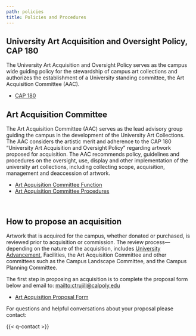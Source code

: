 ```yaml
---
path: policies
title: Policies and Procedures
---
```

## University Art Acquisition and Oversight Policy, CAP 180

The University Art Acquisition and Oversight Policy serves as the campus wide guiding policy for the stewardship of campus art collections and authorizes the establishment of a University standing committee, the Art Acquisition Committee (AAC).

* <a href='/img/CAP 180 University Art Aquisition Policy_Final Approved 2018-07-18.pdf' target="_blank">CAP 180</a>

## Art Acquisition Committee

The Art Acquisition Committee (AAC) serves as the lead advisory group guiding the campus in the development of the University Art Collections. The AAC considers the artistic merit and adherence to the CAP 180 “University Art Acquisition and Oversight Policy” regarding artwork proposed for acquisition. The AAC recommends policy, guidelines and procedures on the oversight, use, display and other implementation of the university art collections, including collecting scope, acquisition, management and deaccession of artwork.

* <a href='/img/AAC_Function_final_2015.pdf' target="_blank">Art Acquisition Committee Function</a>
* <a href='/img/AAC_Procedures__final_Feb10-2015.pdf' target="_blank">Art Acquisition Committee Procedures</a>

<br>

## How to propose an acquisition

Artwork that is acquired for the campus, whether donated or purchased, is reviewed prior to acquisition or commission.  The review process—depending on the nature of the acquisition, includes <a href='http://giving.calpoly.edu/inkind.html'>University Advancement</a>, Facilities, the Art Acquisition Committee and other committees such as the Campus Landscape Committee, and the Campus Planning Committee.

The first step in proposing an acquisition is to complete the proposal form below and email to: <mailto:ctrujill@calpoly.edu>

* <a href='/img/ArtAcquisitionProposalForm.pdf' target="_blank">Art Acquisition Proposal Form</a>

For questions and helpful conversations about your proposal please contact:

{{< q-contact >}}
